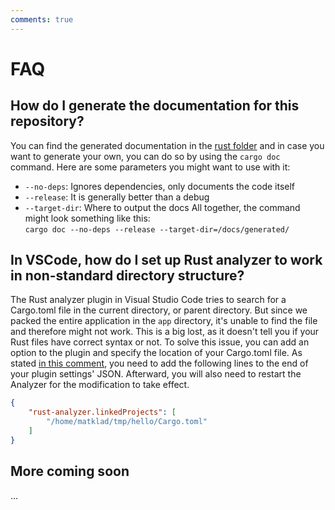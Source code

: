 ```yaml
---
comments: true
---
```


# FAQ

## How do I generate the documentation for this repository?
You can find the generated documentation in the [rust folder](/rust/) and in case you want to generate
your own, you can do so by using the `cargo doc` command. Here are some parameters you might want to use with it:
- `--no-deps`: Ignores dependencies, only documents the code itself
- `--release`: It is generally better than a debug
- `--target-dir`: Where to output the docs
All together, the command might look something like this: \
`cargo doc --no-deps --release --target-dir=/docs/generated/`

## In VSCode, how do I set up Rust analyzer to work in non-standard directory structure?
The Rust analyzer plugin in Visual Studio Code tries to search for a Cargo.toml file in the current directory, or parent directory. But since we packed the entire 
application in the `app` directory, it's unable to find the file and therefore might not work. This is a big lost, as it doesn't tell you if your Rust files
have correct syntax or not. To solve this issue, you can add an option to the plugin and specify the location of your Cargo.toml file.
As stated [in this comment](https://github.com/rust-lang/rust-analyzer/issues/2649#issuecomment-691582605), you need to add the following lines to the end
of your plugin settings' JSON. Afterward, you will also need to restart the Analyzer for the modification to take effect.
```json
{
    "rust-analyzer.linkedProjects": [
        "/home/matklad/tmp/hello/Cargo.toml"
    ]
}
```

## More coming soon
...
